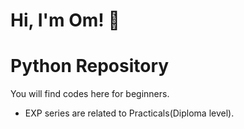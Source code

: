 # Hi, I'm Om! 👋

# Python Repository

You will find codes here for beginners. 
* EXP series are related to Practicals(Diploma level).
